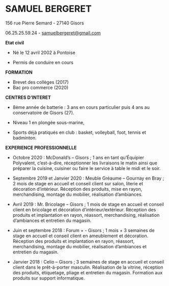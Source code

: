 # SAMUEL BERGERET
156 rue Pierre Semard - 27140 Gisors

06.25.25.59.24 - samuelbergeret@gmail.com

**Etat civil**
* Né le 12 avril 2002 à Pontoise
- Permis de conduire en cours


**FORMATION**
- Brevet des collèges (2017)
- Bac pro commerce (2020)

**CENTRES D’INTERET**

- 8ème année de batterie : 3 ans en cours particulier puis 4 ans au conservatoire de
  Gisors (27).

- Niveau 1 en plongée sous-marine,

- Sports déjà pratiqués en club : basket, volleyball, foot, tennis et badminton.

**EXPERIENCE PROFESSIONNELLE**


- Octobre 2020 : McDonald’s – Gisors ; 1 ans en tant qu’Équipier Polyvalent, c’est-à-dire, réceptionner les livraisons le matin ainsi que préparer la cuisine, cuisiner ou faire le service à table le midi et le soir.

- Septembre 2019 et Janvier 2020 : Meuble Gréaume – Gournay en Bray ; 2 mois de stage en accueil et conseil client sur salon, literie et décoration d’intérieur. Réception des produits, mise en rayon, merchandising, montage du mobilier, réalisation d’ambiances. 

- Avril 2019 : Mr. Bricolage – Gisors ; 1 mois de stage en accueil et conseil client en bricolage et décoration d’intérieur/extérieur. Réception des produits et implantation en rayon, réassort, merchandising, réalisation d’ambiances et entretien du magasin.

- Juin et septembre 2018 : Forum + - Gisors ; 1 mois + 3 semaines de stage en accueil et conseil client en ameublement et décoration. Réception des produits et implantation en rayon, réassort, merchandising, montage du mobilier, réalisation d’ambiances et entretien du magasin.

- Janvier 2018 : Celio – Gisors ; 3 semaines de stage en accueil et conseil client dans le prêt-à-porter masculin. Réalisation de la vitrine, réception des produits, étiquetage, pliage et entretien du magasin. Formation aux produits sur support informatique.


